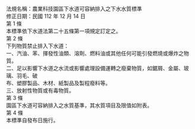 法規名稱：農業科技園區下水道可容納排入之下水水質標準  
修正日期：民國 112 年 12 月 14 日  
第 1 條  
本標準依下水道法第二十五條第一項規定訂定之。  
第 2 條  
下列物質禁止排入下水道：  
一、汽油、苯、揮發性油類、溶劑、燃料油或其他任何可能引發燃燒或爆炸之物質。  
二、足以影響下水道之水流或影響處理設備運轉之廢棄物質，如鋸屑、金屬、玻璃、羽毛、破  
布、塑膠製品、木材、紙製品及製程廢料等。  
三、放射性物質或有毒物質。  
第 3 條  
園區下水道可容納排入之水質基準，其水質項目及限值如附表。  
第 4 條  
本標準自發布日施行。  


